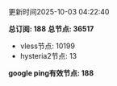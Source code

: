 更新时间2025-10-03 04:22:40

**总订阅: 188**
**总节点: 36517**
- vless节点: 10199
- hysteria2节点: 13

**google ping有效节点: 188**
